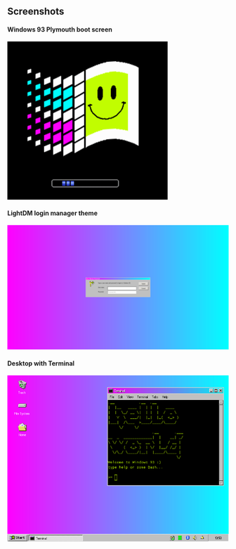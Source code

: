 ## Screenshots

#### Windows 93 Plymouth boot screen
![alt text](plymouth.gif "Windows95 Plymouth Boot Splash")

#### LightDM login manager theme
![alt text](login.png "LightDM")

#### Desktop with Terminal
![alt text](Desktop-Terminal.png "Desktop")
